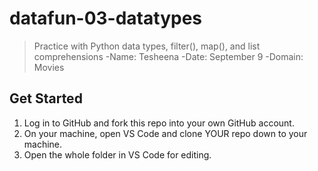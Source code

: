 # datafun-03-datatypes

> Practice with Python data types, filter(), map(), and list comprehensions
-Name: Tesheena
-Date: September 9
-Domain: Movies
## Get Started

1. Log in to GitHub and fork this repo into your own GitHub account.
1. On your machine, open VS Code and clone YOUR repo down to your machine.
1. Open the whole folder in VS Code for editing. 
